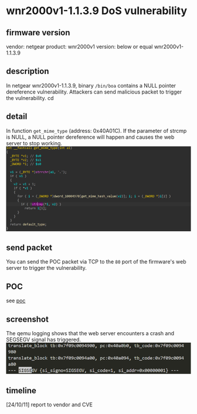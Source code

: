 # wnr2000v1-1.1.3.9 DoS vulnerability
## firmware version
vendor: netgear
product: wnr2000v1
version: below or equal wnr2000v1-1.1.3.9

## description
In netgear wnr2000v1-1.1.3.9, binary `/bin/boa` contains a NULL pointer dereference vulnerability. Attackers can send malicious packet to trigger the vulnerability.
cd 
## detail
In function `get_mime_type` (address: 0x40A01C). If the parameter of strcmp is NULL, a NULL pointer dereference will happen and causes the web server to stop working.
![strcmp_dos](image.png)

## send packet
You can send the POC packet via TCP to the `80` port of the firmware's web server to trigger the vulnerability.

## POC
see [poc](./poc)

## screenshot
The qemu logging shows that the web server encounters a crash and SEGSEGV signal has triggered.
![seg_fault](image-3.png)

## timeline
[24/10/11] report to vendor and CVE